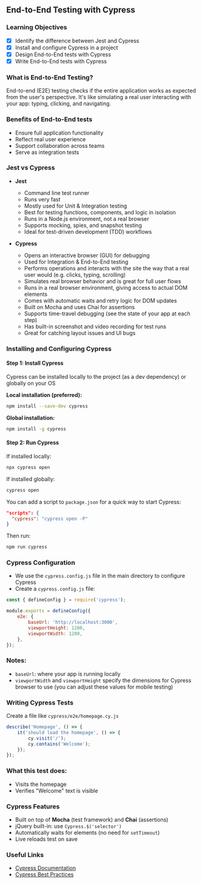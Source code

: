## End-to-End Testing with Cypress

### Learning Objectives

- [x] Identify the difference between Jest and Cypress
- [x] Install and configure Cypress in a project
- [x] Design End-to-End tests with Cypress
- [x] Write End-to-End tests with Cypress

### What is End-to-End Testing?

End-to-end (E2E) testing checks if the entire application works as expected from the user's perspective. It's like simulating a real user interacting with your app: typing, clicking, and navigating.

### Benefits of End-to-End tests

- Ensure full application functionality
- Reflect real user experience
- Support collaboration across teams
- Serve as integration tests

### Jest vs Cypress

- **Jest**

  - Command line test runner
  - Runs very fast
  - Mostly used for Unit & Integration testing
  - Best for testing functions, components, and logic in isolation
  - Runs in a Node.js environment, not a real browser
  - Supports mocking, spies, and snapshot testing
  - Ideal for test-driven development (TDD) workflows

- **Cypress**
  - Opens an interactive browser (GUI) for debugging
  - Used for Integration & End-to-End testing
  - Performs operations and interacts with the site the way that a real user would (e.g. clicks, typing, scrolling)
  - Simulates real browser behavior and is great for full user flows
  - Runs in a real browser environment, giving access to actual DOM elements
  - Comes with automatic waits and retry logic for DOM updates
  - Built on Mocha and uses Chai for assertions
  - Supports time-travel debugging (see the state of your app at each step)
  - Has built-in screenshot and video recording for test runs
  - Great for catching layout issues and UI bugs

### Installing and Configuring Cypress

#### Step 1: Install Cypress

Cypress can be installed locally to the project (as a dev dependency) or globally on your OS

**Local installation (preferred):**

```bash
npm install --save-dev cypress
```

**Global installation:**

```bash
npm install -g cypress
```

#### Step 2: Run Cypress

If installed locally:

```bash
npx cypress open
```

If installed globally:

```bash
cypress open
```

You can add a script to `package.json` for a quick way to start Cypress:

```json
"scripts": {
  "cypress": "cypress open -P"
}
```

Then run:

```bash
npm run cypress
```

### Cypress Configuration

- We use the `cypress.config.js` file in the main directory to configure Cypress
- Create a `cypress.config.js` file:

```js
const { defineConfig } = require('cypress');

module.exports = defineConfig({
	e2e: {
		baseUrl: 'http://localhost:3000',
		viewportHeight: 1280,
		viewportWidth: 1200,
	},
});
```

### Notes:

- `baseUrl`: where your app is running locally
- `viewportWidth` and `viewportHeight` specify the dimensions for Cypress browser to use (you can adjust these values for mobile testing)

### Writing Cypress Tests

Create a file like `cypress/e2e/homepage.cy.js`

```js
describe('Homepage', () => {
	it('should load the homepage', () => {
		cy.visit('/');
		cy.contains('Welcome');
	});
});
```

### What this test does:

- Visits the homepage
- Verifies "Welcome" text is visible

### Cypress Features

- Built on top of **Mocha** (test framework) and **Chai** (assertions)
- jQuery built-in: use `Cypress.$('selector')`
- Automatically waits for elements (no need for `setTimeout`)
- Live reloads test on save

### Useful Links

- [Cypress Documentation](https://docs.cypress.io/)
- [Cypress Best Practices](https://docs.cypress.io/guides/references/best-practices)


